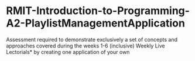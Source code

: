 # RMIT-Introduction-to-Programming-A2-PlaylistManagementApplication
Assessment required to demonstrate exclusively a set of concepts and approaches covered during the weeks 1-6 (inclusive) Weekly Live Lectorials* by creating one application of your own
